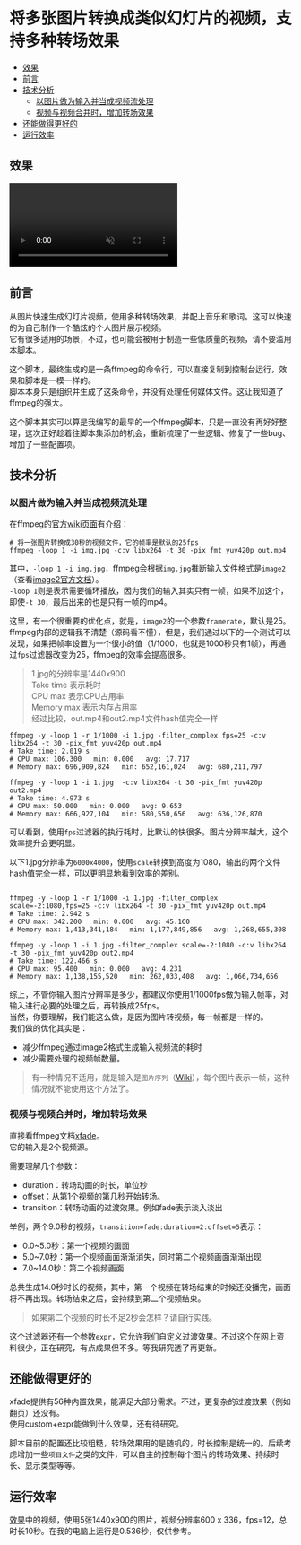 # 将多张图片转换成类似幻灯片的视频，支持多种转场效果

- [效果](#效果)
- [前言](#前言)
- [技术分析](#技术分析)
  - [以图片做为输入并当成视频流处理](#以图片做为输入并当成视频流处理)
  - [视频与视频合并时，增加转场效果](#视频与视频合并时增加转场效果)
- [还能做得更好的](#还能做得更好的)
- [运行效率](#运行效率)

## 效果

<video src="https://github.com/jifengg/ffmpeg-script/assets/17020523/fb0c9182-9161-4692-8884-a5faa98a3abd" controls autoplay muted>你的浏览器不支持播放视频</video>

## 前言

从图片快速生成幻灯片视频，使用多种转场效果，并配上音乐和歌词。这可以快速的为自己制作一个酷炫的个人图片展示视频。  
它有很多适用的场景，不过，也可能会被用于制造一些低质量的视频，请不要滥用本脚本。

这个脚本，最终生成的是一条ffmpeg的命令行，可以直接复制到控制台运行，效果和脚本是一模一样的。  
脚本本身只是组织并生成了这条命令，并没有处理任何媒体文件。这让我知道了ffmpeg的强大。

这个脚本其实可以算是我编写的最早的一个ffmpeg脚本，只是一直没有再好好整理，这次正好趁着往脚本集添加的机会，重新梳理了一些逻辑、修复了一些bug、增加了一些配置项。

## 技术分析

### 以图片做为输入并当成视频流处理

在ffmpeg的[官方wiki页面](https://trac.ffmpeg.org/wiki/Slideshow#Singleimage)有介绍：

```shell
# 将一张图片转换成30秒的视频文件，它的帧率是默认的25fps
ffmpeg -loop 1 -i img.jpg -c:v libx264 -t 30 -pix_fmt yuv420p out.mp4
```

其中，`-loop 1 -i img.jpg`，ffmpeg会根据`img.jpg`推断输入文件格式是`image2`（查看[image2官方文档](https://ffmpeg.org/ffmpeg-formats.html#image2-1)）。  
`-loop 1`则是表示需要循环播放，因为我们的输入其实只有一帧，如果不加这个，即使`-t 30`，最后出来的也是只有一帧的mp4。

这里，有一个很重要的优化点，就是，`image2`的一个参数`framerate`，默认是25。  
ffmpeg内部的逻辑我不清楚（源码看不懂），但是，我们通过以下的一个测试可以发现，如果把帧率设置为一个很小的值（1/1000，也就是1000秒只有1帧），再通过`fps`过滤器改变为25，ffmpeg的效率会提高很多。

> 1.jpg的分辨率是1440x900  
> Take time 表示耗时  
> CPU max 表示CPU占用率  
> Memory max 表示内存占用率  
> 经过比较，out.mp4和out2.mp4文件hash值完全一样

```shell
ffmpeg -y -loop 1 -r 1/1000 -i 1.jpg -filter_complex fps=25 -c:v libx264 -t 30 -pix_fmt yuv420p out.mp4
# Take time: 2.019 s
# CPU max: 106.300   min: 0.000   avg: 17.717
# Memory max: 696,909,824   min: 652,161,024   avg: 680,211,797

ffmpeg -y -loop 1 -i 1.jpg  -c:v libx264 -t 30 -pix_fmt yuv420p out2.mp4
# Take time: 4.973 s
# CPU max: 50.000   min: 0.000   avg: 9.653
# Memory max: 666,927,104   min: 580,550,656   avg: 636,126,870
```

可以看到，使用`fps`过滤器的执行耗时，比默认的快很多。图片分辨率越大，这个效率提升会更明显。

以下1.jpg分辨率为`6000x4000`，使用`scale`转换到高度为1080，输出的两个文件hash值完全一样，可以更明显地看到效率的差别。

```shell

ffmpeg -y -loop 1 -r 1/1000 -i 1.jpg -filter_complex scale=-2:1080,fps=25 -c:v libx264 -t 30 -pix_fmt yuv420p out.mp4
# Take time: 2.942 s
# CPU max: 342.200   min: 0.000   avg: 45.160
# Memory max: 1,413,341,184   min: 1,177,849,856   avg: 1,268,655,308

ffmpeg -y -loop 1 -i 1.jpg -filter_complex scale=-2:1080 -c:v libx264 -t 30 -pix_fmt yuv420p out2.mp4
# Take time: 122.466 s
# CPU max: 95.400   min: 0.000   avg: 4.231
# Memory max: 1,138,155,520   min: 262,033,408   avg: 1,066,734,656
```

综上，不管你输入图片分辨率是多少，都建议你使用1/1000fps做为输入帧率，对输入进行必要的处理之后，再转换成25fps。  
当然，你要理解，我们能这么做，是因为图片转视频，每一帧都是一样的。  
我们做的优化其实是：
- 减少ffmpeg通过image2格式生成输入视频流的耗时
- 减少需要处理的视频帧数量。

> 有一种情况不适用，就是输入是`图片序列`（[Wiki](https://trac.ffmpeg.org/wiki/Slideshow#Sequential)），每个图片表示一帧，这种情况就不能使用这个方法了。

### 视频与视频合并时，增加转场效果

直接看ffmpeg文档[xfade](https://ffmpeg.org/ffmpeg-filters.html#xfade)。  
它的输入是2个视频源。

需要理解几个参数：
- duration：转场动画的时长，单位秒
- offset：从第1个视频的第几秒开始转场。
- transition：转场动画的过渡效果。例如fade表示淡入淡出
  
举例，两个9.0秒的视频，`transition=fade:duration=2:offset=5`表示：
- 0.0~5.0秒：第一个视频的画面
- 5.0~7.0秒：第一个视频画面渐渐消失，同时第二个视频画面渐渐出现
- 7.0~14.0秒：第二个视频画面

总共生成14.0秒时长的视频，其中，第一个视频在转场结束的时候还没播完，画面将不再出现。转场结束之后，会持续到第二个视频结束。  

> 如果第二个视频的时长不足2秒会怎样？请自行实践。

这个过滤器还有一个参数`expr`，它允许我们自定义过渡效果。不过这个在网上资料很少，正在研究，有点成果但不多。等我研究透了再更新。

## 还能做得更好的

xfade提供有56种内置效果，能满足大部分需求。不过，更复杂的过渡效果（例如翻页）还没有。  
使用custom+expr能做到什么效果，还有待研究。

脚本目前的配置还比较粗糙，转场效果用的是随机的，时长控制是统一的。后续考虑增加一些`项目文件`之类的文件，可以自主的控制每个图片的转场效果、持续时长、显示类型等等。

## 运行效率

[效果](#效果)中的视频，使用5张1440x900的图片，视频分辨率600 x 336，fps=12，总时长10秒。在我的电脑上运行是0.536秒，仅供参考。
